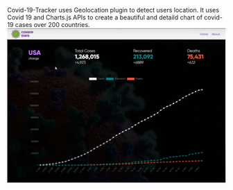 Covid-19-Tracker uses Geolocation plugin to detect users location. It uses Covid 19 and Charts.js APIs to create a beautiful and detaild chart of covid-19 cases over 200 countries.
![alt text](https://github.com/schelik/Covid-19-Tracker/blob/master/Screenshot%202021-01-18%20235834.png)
